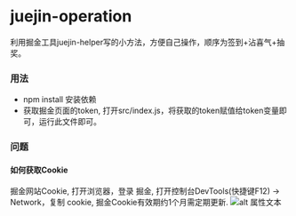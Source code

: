 # juejin-operation
利用掘金工具juejin-helper写的小方法，方便自己操作，顺序为签到+沾喜气+抽奖。
### 用法
* npm install 安装依赖
* 获取掘金页面的token, 打开src/index.js，将获取的token赋值给token变量即可，运行此文件即可。
### 问题
#### 如何获取Cookie
掘金网站Cookie, 打开浏览器，登录 掘金, 打开控制台DevTools(快捷键F12) -> Network，复制 cookie, 掘金Cookie有效期约1个月需定期更新.
![alt 属性文本](https://user-images.githubusercontent.com/24502299/152626917-26aca423-4e9c-48c9-be06-d228af5a492b.png)
